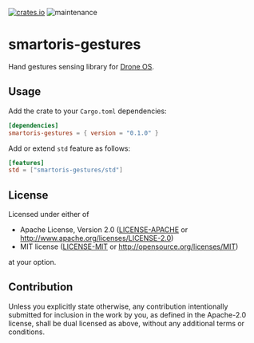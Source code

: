 [![crates.io](https://img.shields.io/crates/v/smartoris-gestures.svg)](https://crates.io/crates/smartoris-gestures)
![maintenance](https://img.shields.io/badge/maintenance-actively--developed-brightgreen.svg)

# smartoris-gestures

Hand gestures sensing library for [Drone OS].

[Drone OS]: https://www.drone-os.com/

## Usage

Add the crate to your `Cargo.toml` dependencies:

```toml
[dependencies]
smartoris-gestures = { version = "0.1.0" }
```

Add or extend `std` feature as follows:

```toml
[features]
std = ["smartoris-gestures/std"]
```

## License

Licensed under either of

 * Apache License, Version 2.0
   ([LICENSE-APACHE](LICENSE-APACHE) or http://www.apache.org/licenses/LICENSE-2.0)
 * MIT license
   ([LICENSE-MIT](LICENSE-MIT) or http://opensource.org/licenses/MIT)

at your option.

## Contribution

Unless you explicitly state otherwise, any contribution intentionally submitted
for inclusion in the work by you, as defined in the Apache-2.0 license, shall be
dual licensed as above, without any additional terms or conditions.
